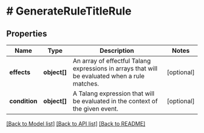 # # GenerateRuleTitleRule

## Properties

Name | Type | Description | Notes
------------ | ------------- | ------------- | -------------
**effects** | **object[]** | An array of effectful Talang expressions in arrays that will be evaluated when a rule matches. | [optional] 
**condition** | **object[]** | A Talang expression that will be evaluated in the context of the given event. | [optional] 

[[Back to Model list]](../../README.md#documentation-for-models) [[Back to API list]](../../README.md#documentation-for-api-endpoints) [[Back to README]](../../README.md)


